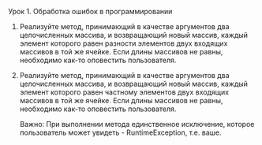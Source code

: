 Урок 1. Обработка ошибок в программировании

1. Реализуйте метод, принимающий в качестве аргументов два целочисленных массива,
   и возвращающий новый массив, каждый элемент которого равен разности элементов двух входящих массивов в той же ячейке.
   Если длины массивов не равны, необходимо как-то оповестить пользователя.

2. Реализуйте метод, принимающий в качестве аргументов два целочисленных массива,
   и возвращающий новый массив, каждый элемент которого равен частному элементов двух входящих массивов в той же ячейке.
   Если длины массивов не равны, необходимо как-то оповестить пользователя.

   Важно: При выполнении метода единственное исключение, которое пользователь может увидеть - RuntimeException,
   т.е. ваше.